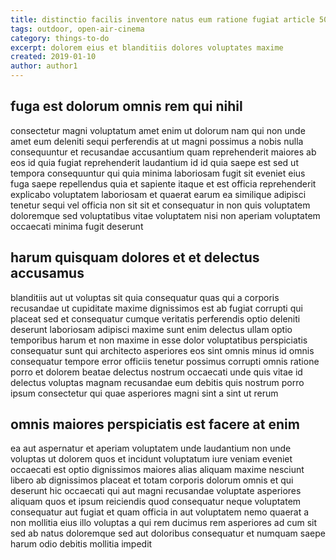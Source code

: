 ```yaml
---
title: distinctio facilis inventore natus eum ratione fugiat article 5015
tags: outdoor, open-air-cinema
category: things-to-do
excerpt: dolorem eius et blanditiis dolores voluptates maxime
created: 2019-01-10
author: author1
---
```


## fuga est dolorum omnis rem qui nihil

consectetur magni voluptatum amet enim ut dolorum nam qui non unde amet eum deleniti sequi perferendis at ut magni possimus a nobis nulla consequuntur et recusandae accusantium quam reprehenderit maiores ab eos id quia fugiat reprehenderit laudantium id id quia saepe est sed ut tempora consequuntur qui quia minima laboriosam fugit sit eveniet eius fuga saepe repellendus quia et sapiente itaque et est officia reprehenderit explicabo voluptatem laboriosam et quaerat earum ea similique adipisci tenetur sequi vel officia non sit sit et consequatur in non quis voluptatem doloremque sed voluptatibus vitae voluptatem nisi non aperiam voluptatem occaecati minima fugit deserunt

## harum quisquam dolores et et delectus accusamus

blanditiis aut ut voluptas sit quia consequatur quas qui a corporis recusandae ut cupiditate maxime dignissimos est ab fugiat corrupti qui placeat sed et consequatur cumque veritatis perferendis optio deleniti deserunt laboriosam adipisci maxime sunt enim delectus ullam optio temporibus harum et non maxime in esse dolor voluptatibus perspiciatis consequatur sunt qui architecto asperiores eos sint omnis minus id omnis consequatur tempore error officiis tenetur possimus corrupti omnis ratione porro et dolorem beatae delectus nostrum occaecati unde quis vitae id delectus voluptas magnam recusandae eum debitis quis nostrum porro ipsum consectetur qui quae asperiores magni sint a sint ut rerum

## omnis maiores perspiciatis est facere at enim

ea aut aspernatur et aperiam voluptatem unde laudantium non unde voluptas ut dolorem quos et incidunt voluptatum iure veniam eveniet occaecati est optio dignissimos maiores alias aliquam maxime nesciunt libero ab dignissimos placeat et totam corporis dolorum omnis et qui deserunt hic occaecati qui aut magni recusandae voluptate asperiores aliquam quos et ipsum reiciendis quod consequatur neque voluptatem consequatur aut fugiat et quam officia in aut voluptatem nemo quaerat a non mollitia eius illo voluptas a qui rem ducimus rem asperiores ad cum sit sed ab natus doloremque sed aut doloribus consequatur et numquam saepe harum odio debitis mollitia impedit
